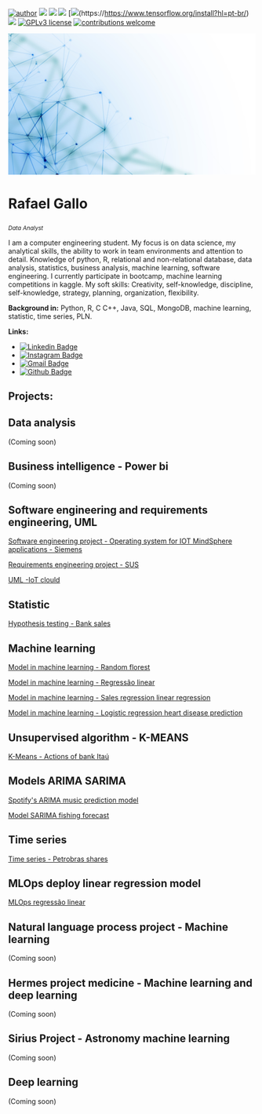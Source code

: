 [![author](https://img.shields.io/badge/author-RafaelGallo-red.svg)](https://www.linkedin.com/in/rafael-gallo-986a73150/) [![](https://img.shields.io/badge/python-3.7+-blue.svg)](https://www.python.org/downloads/release/python-365/) [![](https://img.shields.io/badge/R-4.0.3+-Red.svg)](https://www.r-project.org/) [![](https://img.shields.io/badge/MongoDB-green.svg)](https://www.mongodb.com/) [![](https://img.shields.io/badge/Tensorflow-orange.svg)(https://https://www.tensorflow.org/install?hl=pt-br/) [![](https://img.shields.io/badge/Pandas-blue.svg)](https://pandas.pydata.org/) [![GPLv3 license](https://img.shields.io/badge/License-GPLv3-blue.svg)](http://perso.crans.org/besson/LICENSE.html) [![contributions welcome](https://img.shields.io/badge/contributions-welcome-brightgreen.svg?style=flat)](https://github.com/rafaelgallo/data_science/issues)

<p align="center">
  <img src="banner.jpg" >
</p>

# Rafael Gallo
<sub>*Data Analyst*</sub>

I am a computer engineering student. My focus is on data science, my analytical skills, the ability to work in team environments and attention to detail.
Knowledge of python, R, relational and non-relational database, data analysis, statistics, business analysis, machine learning, software engineering.
I currently participate in bootcamp, machine learning competitions in kaggle.
My soft skills: Creativity, self-knowledge, discipline, self-knowledge, strategy, planning, organization, flexibility.

**Background in:** Python, R, C C++, Java, SQL, MongoDB, machine learning, statistic, time series, PLN.

**Links:**
* [![Linkedin Badge](https://img.shields.io/badge/-LinkedIn-blue?style=flat&logo=LinkedIn&logoColor=white)](https://www.linkedin.com/in/rafael-gallo-986a73150/)
* [![Instagram Badge](https://img.shields.io/badge/-Instagram-C13584?style=flat&logo=Instagram&logoColor=white)](https://www.instagram.com/gallorafael_/)
* [![Gmail Badge](https://img.shields.io/badge/-Gmail-c14438?style=flat-square&logo=Gmail&logoColor=white&link=mailto:rafaelhenriquegallo@gmail.com)](mailto:rafaelhenriquegallo@gmail.com)
* [![Github Badge](https://img.shields.io/badge/-Github-000?style=flat-square&logo=Github&logoColor=white&link=https://github.com/RafaelGallo)](https://github.com/RafaelGallo)

## Projects:

## Data analysis
(Coming soon)

## Business intelligence - Power bi
(Coming soon)

## Software engineering and requirements engineering, UML
[Software engineering project - Operating system for IOT MindSphere applications - Siemens](https://github.com/RafaelGallo/Engenharia-de-Requisitos-/tree/main/Engenharia%20de%20software)

[Requirements engineering project - SUS](https://github.com/RafaelGallo/Engenharia-de-Requisitos-/tree/main/Engenharia%20de%20requisitos)

[UML -IoT clould](https://github.com/RafaelGallo/Engenharia-de-Requisitos-/blob/main/UML/Diagrama%20%20.jpg)

## Statistic 
[Hypothesis testing - Bank sales](https://github.com/RafaelGallo/Modelos-machine-learning/blob/master/Estatistica/Teste%20de%20hip%C3%B3tese%20.ipynb)

## Machine learning 
[Model in machine learning - Random florest](https://github.com/RafaelGallo/Modelos-machine-learning/blob/master/Modelos%20de%20machine%20learning/Modelo%20machine%20learning%20-%20Random%20Forest%20PETR4.ipynb/)

[Model in machine learning - Regressão linear](https://github.com/RafaelGallo/Modelos-machine-learning/blob/master/Modelos%20de%20machine%20learning/Regress%C3%A3o%20linear%20-%20Petrobras.ipynb)

[Model in machine learning - Sales regression linear regression](https://github.com/RafaelGallo/Modelos-machine-learning/blob/master/Modelos%20de%20machine%20learning/Regress%C3%A3o%20linear%20vendas%20apt.ipynb)

[Model in machine learning - Logistic regression heart disease prediction](https://github.com/RafaelGallo/Modelos-machine-learning/blob/master/Modelos%20de%20machine%20learning/Modelo%20de%20regress%C3%A3o%20logistica.ipynb)

## Unsupervised algorithm - K-MEANS
[K-Means - Actions of bank Itaú](https://github.com/RafaelGallo/Algoritmo-nao-supervisionado/blob/master/K-Means/K-Mean%20banco%20ita%C3%BA.ipynb)

## Models ARIMA SARIMA
[Spotify's ARIMA music prediction model](https://github.com/RafaelGallo/Modelos-machine-learning/blob/master/Series%20temporais/Modelo%20ARIMA%20Spotify.ipynb)

[Model SARIMA fishing forecast](https://github.com/RafaelGallo/Modelos-machine-learning/blob/master/Series%20temporais/Series_temporais_ARIMA_SARIMA.ipynb)

## Time series
[Time series - Petrobras shares](https://github.com/RafaelGallo/Modelos-machine-learning/blob/master/Series%20temporais/Time%20series%20-%20Petrobras%202020.ipynb)

## MLOps deploy linear regression model
[MLOps regressão linear](https://github.com/RafaelGallo/MLOps-deploy-regressao/blob/main/Jupyter%20notebook/Modelo%20previs%C3%A3o%20de%20im%C3%B3veis.ipynb)

## Natural language process project - Machine learning 
(Coming soon)

## Hermes project medicine - Machine learning and deep learning 
(Coming soon)

## Sirius Project - Astronomy machine learning
(Coming soon)

## Deep learning 
(Coming soon)

